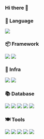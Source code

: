 ### Hi there 👋

<!--
**SsoYeon-kim/SsoYeon-kim** is a ✨ _special_ ✨ repository because its `README.md` (this file) appears on your GitHub profile.

Here are some ideas to get you started:

- 🔭 I’m currently working on ...
- 🌱 I’m currently learning ...
- 👯 I’m looking to collaborate on ...
- 🤔 I’m looking for help with ...
- 💬 Ask me about ...
- 📫 How to reach me: ...
- 😄 Pronouns: ...
- ⚡ Fun fact: ...
-->

### 🍙 Language   
<img src="https://img.shields.io/badge/Python-3776AB?&style=flat-square&logo=Python&logoColor=white"/>
   
### 📦 Framework
<img src="https://img.shields.io/badge/flask-000000?&style=flat-square&logo=flask&logoColor=white"/> <img src="https://img.shields.io/badge/fastapi-009688?&style=flat-square&logo=fastapi&logoColor=white"/>
   
### 🏡 Infra
<img src="https://img.shields.io/badge/docker-2496ED?&style=flat-square&logo=docker&logoColor=white"/> <img src="https://img.shields.io/badge/amazonec2-FF9900?&style=flat-square&logo=amazonec2&logoColor=white"/> 
   
### 📚 Database
<img src="https://img.shields.io/badge/amazonrds-527FFF?&style=flat-square&logo=amazonrds&logoColor=white"/> <img src="https://img.shields.io/badge/mongodb-47A248?&style=flat-square&logo=mongodb&logoColor=white"/> <img src="https://img.shields.io/badge/mysql-4479A1?&style=flat-square&logo=mysql&logoColor=white"/> <img src="https://img.shields.io/badge/elasticsearch-005571?&style=flat-square&logo=elasticsearch&logoColor=white"/> <img src="https://img.shields.io/badge/amazons3-569A31?&style=flat-square&logo=amazons3&logoColor=white"/>
   
### 🍽 Tools
<img src="https://img.shields.io/badge/git-F05032?&style=flat-square&logo=git&logoColor=white"/> <img src="https://img.shields.io/badge/github-181717?&style=flat-square&logo=github&logoColor=white"/> <img src="https://img.shields.io/badge/gitlab-FC6D26?&style=flat-square&logo=gitlab&logoColor=white"/> <img src="https://img.shields.io/badge/slack-4A154B?&style=flat-square&logo=slack&logoColor=white"/> <img src="https://img.shields.io/badge/linux-FCC624?&style=flat-square&logo=linux&logoColor=white"/>
